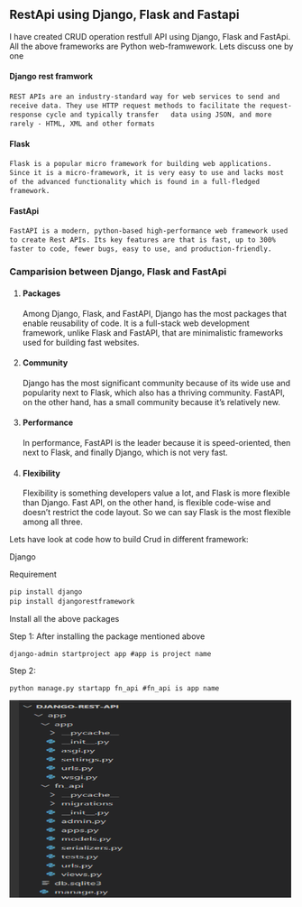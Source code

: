 ## RestApi using Django, Flask and Fastapi

I have created CRUD operation restfull API using Django, Flask and FastApi.
All the above frameworks are Python web-framwework. Lets discuss one by one


#### Django rest framwork
    REST APIs are an industry-standard way for web services to send and receive data. They use HTTP request methods to facilitate the request-response cycle and typically transfer   data using JSON, and more rarely - HTML, XML and other formats
  
#### Flask 
    Flask is a popular micro framework for building web applications. Since it is a micro-framework, it is very easy to use and lacks most of the advanced functionality which is found in a full-fledged framework.
  
#### FastApi
    FastAPI is a modern, python-based high-performance web framework used to create Rest APIs. Its key features are that is fast, up to 300% faster to code, fewer bugs, easy to use, and production-friendly.
  
### Camparision between Django, Flask and FastApi

1. <h4>Packages</h4>
    Among Django, Flask, and FastAPI, Django has the most packages that enable reusability of code. It is a full-stack web development framework, unlike Flask and FastAPI, that are minimalistic frameworks used for building fast websites.
2. <h4>Community</h4>
    Django has the most significant community because of its wide use and popularity next to Flask, which also has a thriving community. FastAPI, on the other hand, has a small community because it’s relatively new.

3. <h4>Performance</h4>
    In performance, FastAPI is the leader because it is speed-oriented, then next to Flask, and finally Django, which is not very fast.

4. <h4>Flexibility</h4>
    Flexibility is something developers value a lot, and Flask is more flexible than Django. Fast API, on the other hand, is flexible code-wise and doesn’t restrict the code layout. So we can say Flask is the most flexible among all three.

Lets have look at code how to build Crud in different framework:
 
Django

Requirement  
```python
pip install django
pip install djangorestframework
```
Install all the above packages

Step 1:
  After installing the package mentioned above 
  ```
  django-admin startproject app #app is project name
  ```
Step 2:
  ```
  python manage.py startapp fn_api #fn_api is app name
  ```


<img align="center" src="https://github.com/rajansahu713/rest-api-using-Django-Flask-Fastapi/blob/main/images/django.png" width="500" height="350">
  
